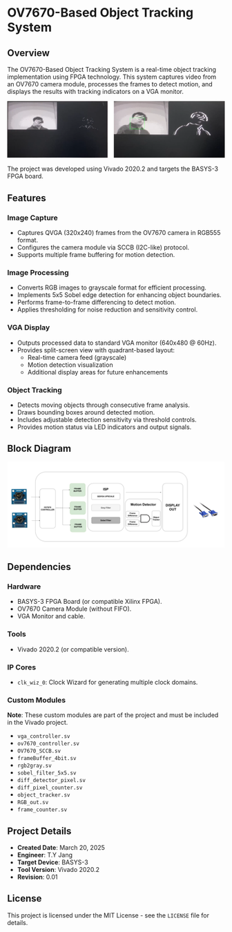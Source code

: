 # OV7670-Based Object Tracking System

## Overview
The OV7670-Based Object Tracking System is a real-time object tracking implementation using FPGA technology. This system captures video from an OV7670 camera module, processes the frames to detect motion, and displays the results with tracking indicators on a VGA monitor.

![Demo Image](demo/demo.png)

The project was developed using Vivado 2020.2 and targets the BASYS-3 FPGA board.

## Features

### Image Capture
- Captures QVGA (320x240) frames from the OV7670 camera in RGB555 format.
- Configures the camera module via SCCB (I2C-like) protocol.
- Supports multiple frame buffering for motion detection.

### Image Processing
- Converts RGB images to grayscale format for efficient processing.
- Implements 5x5 Sobel edge detection for enhancing object boundaries.
- Performs frame-to-frame differencing to detect motion.
- Applies thresholding for noise reduction and sensitivity control.

### VGA Display
- Outputs processed data to standard VGA monitor (640x480 @ 60Hz).
- Provides split-screen view with quadrant-based layout:
  - Real-time camera feed (grayscale)
  - Motion detection visualization
  - Additional display areas for future enhancements

### Object Tracking
- Detects moving objects through consecutive frame analysis.
- Draws bounding boxes around detected motion.
- Includes adjustable detection sensitivity via threshold controls.
- Provides motion status via LED indicators and output signals.

## Block Diagram
![Demo Image](demo/block_diagram.png)
## Dependencies

### Hardware
- BASYS-3 FPGA Board (or compatible Xilinx FPGA).
- OV7670 Camera Module (without FIFO).
- VGA Monitor and cable.

### Tools
- Vivado 2020.2 (or compatible version).

### IP Cores
- `clk_wiz_0`: Clock Wizard for generating multiple clock domains.

### Custom Modules
**Note**: These custom modules are part of the project and must be included in the Vivado project.
- `vga_controller.sv`
- `ov7670_controller.sv`
- `OV7670_SCCB.sv`
- `frameBuffer_4bit.sv`
- `rgb2gray.sv`
- `sobel_filter_5x5.sv`
- `diff_detector_pixel.sv`
- `diff_pixel_counter.sv`
- `object_tracker.sv`
- `RGB_out.sv`
- `frame_counter.sv`


## Project Details

- **Created Date**: March 20, 2025
- **Engineer**: T.Y Jang
- **Target Device**: BASYS-3
- **Tool Version**: Vivado 2020.2
- **Revision**: 0.01

## License

This project is licensed under the MIT License - see the `LICENSE` file for details.
